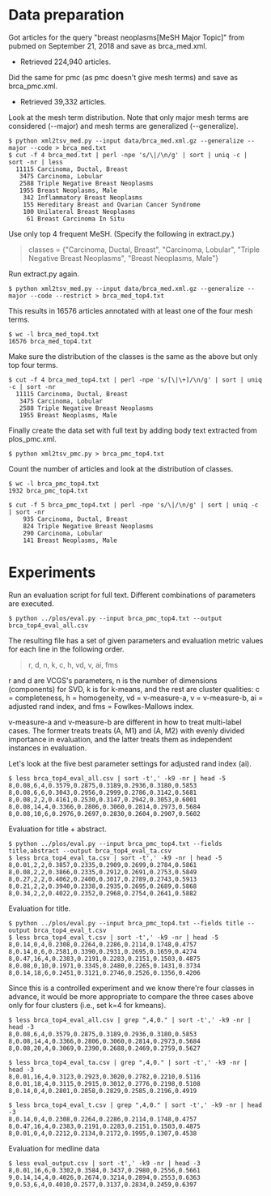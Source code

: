 # Data preparation

Got articles for the query "breast neoplasms[MeSH Major Topic]" from pubmed on September 21, 2018 and save as brca_med.xml.  
- Retrieved 224,940 articles.  

Did the same for pmc (as pmc doesn't give mesh terms) and save as brca_pmc.xml. 
- Retrieved 39,332 articles.

Look at the mesh term distribution. Note that only major mesh terms are considered (--major) and mesh terms are generalized (--generalize).

``` 
$ python xml2tsv_med.py --input data/brca_med.xml.gz --generalize --major --code > brca_med.txt
$ cut -f 4 brca_med.txt | perl -npe 's/\|/\n/g' | sort | uniq -c | sort -nr | less
  11115 Carcinoma, Ductal, Breast
   3475 Carcinoma, Lobular
   2588 Triple Negative Breast Neoplasms
   1955 Breast Neoplasms, Male
    342 Inflammatory Breast Neoplasms
    155 Hereditary Breast and Ovarian Cancer Syndrome
    100 Unilateral Breast Neoplasms
     61 Breast Carcinoma In Situ
```

Use only top 4 frequent MeSH. (Specify the following in extract.py.)

> classes = {"Carcinoma, Ductal, Breast",
>            "Carcinoma, Lobular",
>            "Triple Negative Breast Neoplasms",
>            "Breast Neoplasms, Male"}

Run extract.py again.

```
$ python xml2tsv_med.py --input data/brca_med.xml.gz --generalize --major --code --restrict > brca_med_top4.txt
```

This results in 16576 articles annotated with at least one of the four mesh terms.

```
$ wc -l brca_med_top4.txt 
16576 brca_med_top4.txt
```

Make sure the distribution of the classes is the same as the above but only top four terms.

```
$ cut -f 4 brca_med_top4.txt | perl -npe 's/[\|\+]/\n/g' | sort | uniq -c | sort -nr
  11115 Carcinoma, Ductal, Breast
   3475 Carcinoma, Lobular
   2588 Triple Negative Breast Neoplasms
   1955 Breast Neoplasms, Male
```

Finally create the data set with full text by adding body text extracted from plos_pmc.xml.

```
$ python xml2tsv_pmc.py > brca_pmc_top4.txt
```

Count the number of articles and look at the distribution of classes.

```
$ wc -l brca_pmc_top4.txt
1932 brca_pmc_top4.txt

$ cut -f 5 brca_pmc_top4.txt | perl -npe 's/\|/\n/g' | sort | uniq -c | sort -nr
    935 Carcinoma, Ductal, Breast
    824 Triple Negative Breast Neoplasms
    290 Carcinoma, Lobular
    141 Breast Neoplasms, Male
```

# Experiments

Run an evaluation script for full text. Different combinations of parameters are executed.

```
$ python ../plos/eval.py --input brca_pmc_top4.txt --output brca_top4_eval_all.csv
```

The resulting file has a set of given parameters and evaluation metric values for each line in the following order.

> r, d, n, k, c, h, vd, v, ai, fms

r and d are VCGS's parameters, n is the number of dimensions (components) for SVD, k is for k-means, and the rest are cluster qualities: c = completeness, h = homogeneity, vd = v-measure-a, v = v-measure-b, ai = adjusted rand index, and fms = Fowlkes-Mallows index. 

v-measure-a and v-measure-b are different in how to treat multi-label cases.  The former treats treats (A, M1) and (A, M2) with evenly divided importance in evaluation, and the latter treats them as independent instances in evaluation.

Let's look at the five best parameter settings for adjusted rand index (ai).

```
$ less brca_top4_eval_all.csv | sort -t',' -k9 -nr | head -5
8,0.08,6,4,0.3579,0.2875,0.3189,0.2936,0.3180,0.5853
8,0.08,6,6,0.3043,0.2956,0.2999,0.2786,0.3142,0.5681
8,0.08,2,2,0.4161,0.2530,0.3147,0.2942,0.3053,0.6001
8,0.08,14,4,0.3366,0.2806,0.3060,0.2814,0.2973,0.5684
8,0.08,10,6,0.2976,0.2697,0.2830,0.2604,0.2907,0.5602
```

Evaluation for title + abstract.

```
$ python ../plos/eval.py --input brca_pmc_top4.txt --fields title,abstract --output brca_top4_eval_ta.csv
$ less brca_top4_eval_ta.csv | sort -t',' -k9 -nr | head -5
8,0.01,2,2,0.3857,0.2335,0.2909,0.2699,0.2784,0.5861
8,0.08,2,2,0.3866,0.2335,0.2912,0.2691,0.2753,0.5849
8,0.27,2,2,0.4062,0.2400,0.3017,0.2789,0.2743,0.5913
8,0.21,2,2,0.3940,0.2338,0.2935,0.2695,0.2689,0.5868
8,0.34,2,2,0.4022,0.2352,0.2968,0.2754,0.2641,0.5882
```

Evaluation for title.

```
$ python ../plos/eval.py --input brca_pmc_top4.txt --fields title --output brca_top4_eval_t.csv
$ less brca_top4_eval_t.csv | sort -t',' -k9 -nr | head -5
8,0.14,0,4,0.2308,0.2264,0.2286,0.2114,0.1748,0.4757
8,0.14,0,6,0.2581,0.3390,0.2931,0.2695,0.1659,0.4274
8,0.47,16,4,0.2383,0.2191,0.2283,0.2151,0.1503,0.4875
8,0.08,0,10,0.1971,0.3345,0.2480,0.2265,0.1431,0.3734
8,0.14,18,6,0.2451,0.3121,0.2746,0.2526,0.1356,0.4206
```



Since this is a controlled experiment and we know there're four classes in advance, it would be more appropriate to compare the three cases above only for four clusters (i.e., set k=4 for kmeans).

```
$ less brca_top4_eval_all.csv | grep ",4,0." | sort -t',' -k9 -nr | head -3
8,0.08,6,4,0.3579,0.2875,0.3189,0.2936,0.3180,0.5853
8,0.08,14,4,0.3366,0.2806,0.3060,0.2814,0.2973,0.5684
8,0.08,20,4,0.3069,0.2390,0.2688,0.2469,0.2759,0.5627

$ less brca_top4_eval_ta.csv | grep ",4,0." | sort -t',' -k9 -nr | head -3
8,0.01,16,4,0.3123,0.2923,0.3020,0.2782,0.2210,0.5116
8,0.01,18,4,0.3115,0.2915,0.3012,0.2776,0.2198,0.5108
8,0.14,0,4,0.2801,0.2858,0.2829,0.2585,0.2196,0.4919

$ less brca_top4_eval_t.csv | grep ",4,0." | sort -t',' -k9 -nr | head -3
8,0.14,0,4,0.2308,0.2264,0.2286,0.2114,0.1748,0.4757
8,0.47,16,4,0.2383,0.2191,0.2283,0.2151,0.1503,0.4875
8,0.01,0,4,0.2212,0.2134,0.2172,0.1995,0.1307,0.4538
```

Evaluation for medline data

```
$ less eval_output.csv | sort -t',' -k9 -nr | head -3
8,0.01,16,6,0.3302,0.3584,0.3437,0.2980,0.2556,0.5661
9,0.14,14,4,0.4026,0.2674,0.3214,0.2894,0.2553,0.6363
9,0.53,6,4,0.4010,0.2577,0.3137,0.2834,0.2459,0.6397
```
